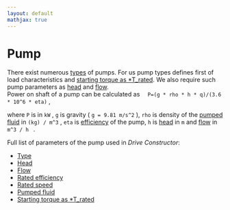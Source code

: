 ```yaml
---
layout: default
mathjax: true
---
```

# Pump

There exist numerous [types](type.html) of pumps. For us pump types defines first of load characteristics and [starting torque as *T_rated](startingTorque.html). We also require such pump parameters as [head](head.html) and [flow](flow.html).
<br>
Power on shaft of a pump can be calculated as
` 	P=(g * rho * h * q)/(3.6 * 10^6 * eta) ` ,

where ` P ` is in ` kW ` , ` g ` is gravity ( ` g = 9.81 m/s^2 ` ), ` rho ` is density of the [pumped fluid](fluidDensity.html) in ` (kg) / m^3 ` , ` eta ` is [efficiency](ratedEfficiency.html) of the pump,  ` h ` is [head](head.html) in ` m ` and [flow](flow.html) in ` m^3 / h  ` .

Full list of parameters of the pump used in *Drive Constructor*:

* [Type](type.html)
* [Head](head.html)
* [Flow](flow.html)
* [Rated efficiency](ratedEfficiency.html)
* [Rated speed](ratedSpeed.html)
* [Pumped fluid](fluidDensity.html)
* [Starting torque as *T_rated](startingTorque.html)

